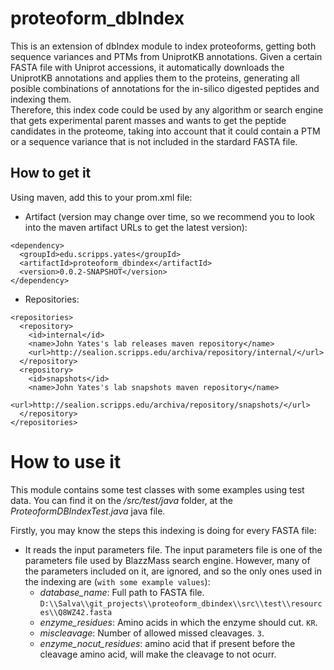 # proteoform_dbIndex
This is an extension of dbIndex module to index proteoforms, getting both sequence variances and PTMs from UniprotKB annotations.
Given a certain FASTA file with Uniprot accessions, it automatically downloads the UniprotKB annotations and applies them to the proteins, generating all posible combinations of annotations for the in-silico digested peptides and indexing them.  
Therefore, this index code could be used by any algorithm or search engine that gets experimental parent masses and wants to get the peptide candidates in the proteome, taking into account that it could contain a PTM or a sequence variance that is not included in the stardard FASTA file.

## How to get it
Using maven, add this to your prom.xml file:
 * Artifact (version may change over time, so we recommend you to look into the maven artifact URLs to get the latest version):
```
<dependency>
  <groupId>edu.scripps.yates</groupId>
  <artifactId>proteoform_dbindex</artifactId>
  <version>0.0.2-SNAPSHOT</version>
</dependency>
```
 * Repositories:
```
<repositories>
  <repository>
    <id>internal</id>
    <name>John Yates's lab releases maven repository</name>
    <url>http://sealion.scripps.edu/archiva/repository/internal/</url>
  </repository>
  <repository>
    <id>snapshots</id>
    <name>John Yates's lab snapshots maven repository</name>
    <url>http://sealion.scripps.edu/archiva/repository/snapshots/</url>
  </repository>
</repositories>
```

# How to use it

This module contains some test classes with some examples using test data. You can find it on the */src/test/java* folder, at the *ProteoformDBIndexTest.java* java file.  

Firstly, you may know the steps this indexing is doing for every FASTA file:
 * It reads the input parameters file. The input parameters file is one of the parameters file used by BlazzMass search engine. However, many of the parameters included on it, are ignored, and so the only ones used in the indexing are (`with some example values`):
   - *database_name*: Full path to FASTA file. `D:\\Salva\\git_projects\\proteoform_dbindex\\src\\test\\resources\\Q8WZ42.fasta`
   - *enzyme_residues*: Amino acids in which the enzyme should cut. `KR`.
   - *miscleavage*: Number of allowed missed cleavages. `3`.
   - *enzyme_nocut_residues*: amino acid that if present before the cleavage amino acid, will make the cleavage to not ocurr.
   
